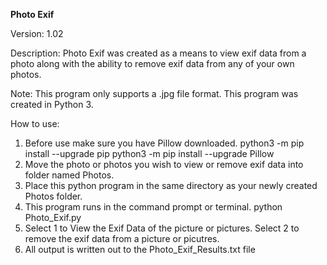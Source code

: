 
**Photo Exif** 

Version: 1.02

Description: Photo Exif was created as a means to view exif data from a photo 
along with the ability to remove exif data from any of your own photos. 

Note: 
   This program only supports a .jpg file format.
   This program was created in Python 3.

How to use:

1. Before use make sure you have Pillow downloaded. 
   python3 -m pip install --upgrade pip
   python3 -m pip install --upgrade Pillow
2. Move the photo or photos you wish to view or remove exif data into folder named Photos.
3. Place this python program in the same directory as your newly created Photos folder. 
4. This program runs in the command prompt or terminal.
   python Photo_Exif.py
5. Select 1 to View the Exif Data of the picture or pictures. Select 2 to remove the exif data from a picture or picutres. 
6. All output is written out to the Photo_Exif_Results.txt file